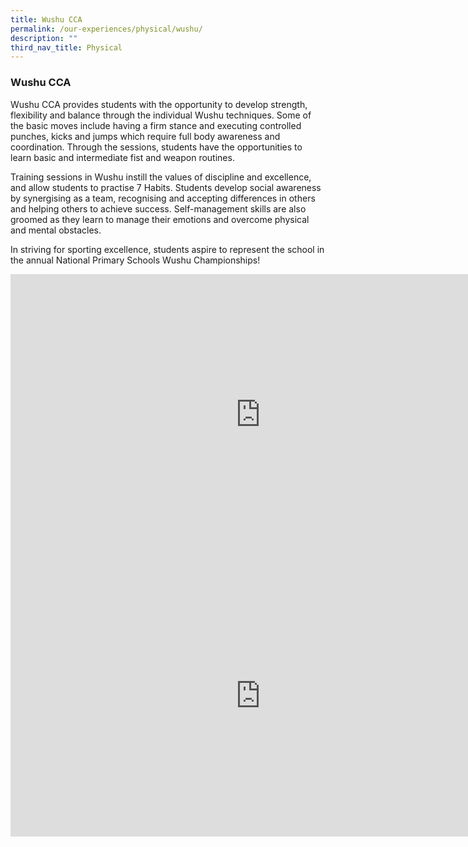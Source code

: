 ```yaml
---
title: Wushu CCA
permalink: /our-experiences/physical/wushu/
description: ""
third_nav_title: Physical
---
```

### **Wushu CCA**
Wushu CCA provides students with the opportunity to develop strength, flexibility and balance through the individual Wushu techniques. Some of the basic moves include having a firm stance and executing controlled punches, kicks and jumps which require full body awareness and coordination. Through the sessions, students have the opportunities to learn basic and intermediate fist and weapon routines.&nbsp;

Training sessions in Wushu instill the values of discipline and excellence, and allow students to practise 7 Habits. Students develop social awareness by synergising as a team, recognising and accepting differences in others and helping others to achieve success. Self-management skills are also groomed as they learn to manage their emotions and overcome physical and mental obstacles.

In striving for sporting excellence, students aspire to represent the school in the annual National Primary Schools Wushu&nbsp;Championships!

<iframe allowfullscreen="" allow="accelerometer; autoplay; clipboard-write; encrypted-media; gyroscope; picture-in-picture" frameborder="0" title="Wushu CCA promo video" src="https://www.youtube.com/embed/C1pZE_jjc2w" height="450" width="800"></iframe>

<iframe allowfullscreen="true" height="450" width="800" frameborder="0" src="https://docs.google.com/presentation/d/e/2PACX-1vT7YkwLkj-YIZuTXgrWYhJ2LzUEAqSn5nJ2fjzL9ErP8Va1JRV75wB4SqbmzBtfI1iM5_KBV0jkThNI/embed?start=false&amp;loop=false&amp;delayms=3000"></iframe>